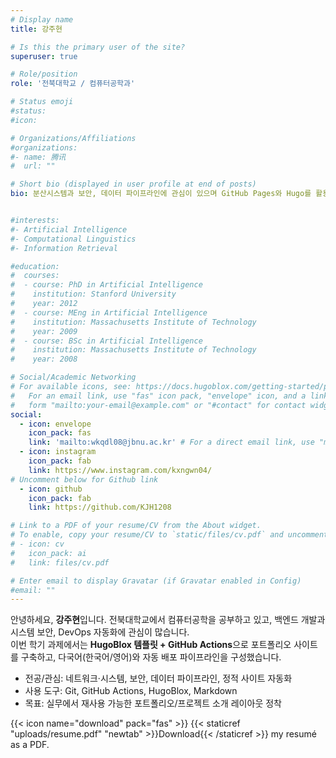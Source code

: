 ```yaml
---
# Display name
title: 강주현

# Is this the primary user of the site?
superuser: true

# Role/position
role: '전북대학교 / 컴퓨터공학과'

# Status emoji
#status:
#icon:

# Organizations/Affiliations
#organizations:
#- name: 腾讯
#  url: ""

# Short bio (displayed in user profile at end of posts)
bio: 분산시스템과 보안, 데이터 파이프라인에 관심이 있으며 GitHub Pages와 Hugo를 활용해 정적 웹 배포 자동화를 실습하고 있습니다.


#interests:
#- Artificial Intelligence
#- Computational Linguistics
#- Information Retrieval

#education:
#  courses:
#  - course: PhD in Artificial Intelligence
#    institution: Stanford University
#    year: 2012
#  - course: MEng in Artificial Intelligence
#    institution: Massachusetts Institute of Technology
#    year: 2009
#  - course: BSc in Artificial Intelligence
#    institution: Massachusetts Institute of Technology
#    year: 2008

# Social/Academic Networking
# For available icons, see: https://docs.hugoblox.com/getting-started/page-builder/#icons
#   For an email link, use "fas" icon pack, "envelope" icon, and a link in the
#   form "mailto:your-email@example.com" or "#contact" for contact widget.
social:
  - icon: envelope
    icon_pack: fas
    link: 'mailto:wkqdl08@jbnu.ac.kr' # For a direct email link, use "mailto:test@example.org".
  - icon: instagram
    icon_pack: fab
    link: https://www.instagram.com/kxngwn04/
# Uncomment below for Github link
  - icon: github
    icon_pack: fab
    link: https://github.com/KJH1208

# Link to a PDF of your resume/CV from the About widget.
# To enable, copy your resume/CV to `static/files/cv.pdf` and uncomment the lines below.
# - icon: cv
#   icon_pack: ai
#   link: files/cv.pdf

# Enter email to display Gravatar (if Gravatar enabled in Config)
#email: ""
---
```


안녕하세요, **강주현**입니다. 전북대학교에서 컴퓨터공학을 공부하고 있고, 백엔드 개발과 시스템 보안, DevOps 자동화에 관심이 많습니다.  
이번 학기 과제에서는 **HugoBlox 템플릿 + GitHub Actions**으로 포트폴리오 사이트를 구축하고, 다국어(한국어/영어)와 자동 배포 파이프라인을 구성했습니다.


- 전공/관심: 네트워크·시스템, 보안, 데이터 파이프라인, 정적 사이트 자동화  
- 사용 도구: Git, GitHub Actions, HugoBlox, Markdown  
- 목표: 실무에서 재사용 가능한 포트폴리오/프로젝트 소개 레이아웃 정착


{{< icon name="download" pack="fas" >}} {{< staticref "uploads/resume.pdf" "newtab" >}}Download{{< /staticref >}} my resumé as a PDF.

